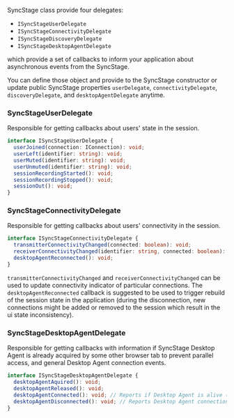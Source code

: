 SyncStage class provide four delegates:

* `ISyncStageUserDelegate`
* `ISyncStageConnectivityDelegate`
* `ISyncStageDiscoveryDelegate`
* `ISyncStageDesktopAgentDelegate`
 
which provide a set of callbacks to inform your application about asynchronous events from the SyncStage. 

You can define those object and provide to the SyncStage constructor or update public SyncStage properties `userDelegate`, `connectivityDelegate`, `discoveryDelegate`, and `desktopAgentDelegate` anytime.

### SyncStageUserDelegate
Responsible for getting callbacks about users' state in the session.

```typescript
interface ISyncStageUserDelegate {
  userJoined(connection: IConnection): void;
  userLeft(identifier: string): void;
  userMuted(identifier: string): void;
  userUnmuted(identifier: string): void;
  sessionRecordingStarted(): void;
  sessionRecordingStopped(): void;
  sessionOut(): void;
}

```

### SyncStageConnectivityDelegate
Responsible for getting callbacks about users' connectivity in the session.

```typescript
interface ISyncStageConnectivityDelegate {
  transmitterConnectivityChanged(connected: boolean): void;
  receiverConnectivityChanged(identifier: string, connected: boolean): void;
  desktopAgentReconnected(): void;
}
```

`transmitterConnectivityChanged` and `receiverConnectivityChanged` can be used to update connectivity indicator of particular connections. The `desktopAgentReconnected` callback is suggested to be used to trigger rebuild of the session state in the application (during the disconnection, new connections might be added or removed to the session which result in the ui state inconsistency).



### SyncStageDesktopAgentDelegate
Responsible for getting callbacks with information if SyncStage Desktop Agent is already acquired by some other browser tab to prevent parallel access, and general Desktop Agent connection events.

```typescript
interface ISyncStageDesktopAgentDelegate {
  desktopAgentAquired(): void;
  desktopAgentReleased(): void;
  desktopAgentConnected(): void; // Reports if Desktop Agent is alive (will be triggered periodicaly on Dekstop Agent keep alive messages)
  desktopAgentDisconnected(): void; // Reports Desktop Agent connection loss or lack of keep alive
}
```
